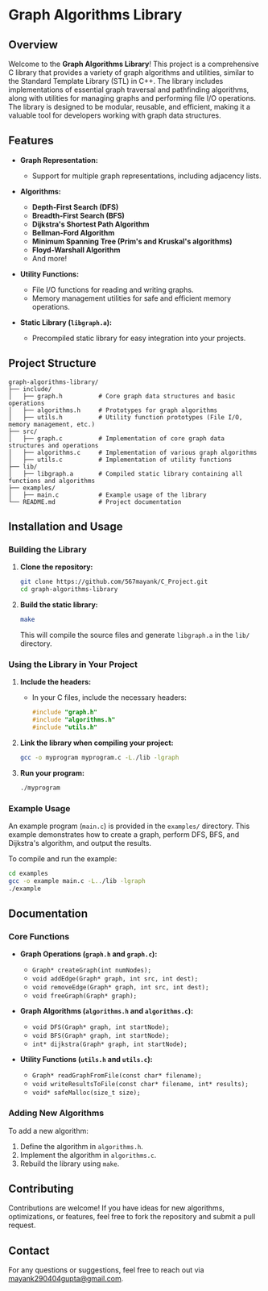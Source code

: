 # **Graph Algorithms Library**

## **Overview**

Welcome to the **Graph Algorithms Library**! This project is a comprehensive C library that provides a variety of graph algorithms and utilities, similar to the Standard Template Library (STL) in C++. The library includes implementations of essential graph traversal and pathfinding algorithms, along with utilities for managing graphs and performing file I/O operations. The library is designed to be modular, reusable, and efficient, making it a valuable tool for developers working with graph data structures.

## **Features**

- **Graph Representation:**
  - Support for multiple graph representations, including adjacency lists.
  
- **Algorithms:**
  - **Depth-First Search (DFS)**
  - **Breadth-First Search (BFS)**
  - **Dijkstra's Shortest Path Algorithm**
  - **Bellman-Ford Algorithm**
  - **Minimum Spanning Tree (Prim's and Kruskal's algorithms)**
  - **Floyd-Warshall Algorithm**
  - And more!

- **Utility Functions:**
  - File I/O functions for reading and writing graphs.
  - Memory management utilities for safe and efficient memory operations.

- **Static Library (`libgraph.a`):**
  - Precompiled static library for easy integration into your projects.

## **Project Structure**

```
graph-algorithms-library/
├── include/
│   ├── graph.h          # Core graph data structures and basic operations
│   ├── algorithms.h     # Prototypes for graph algorithms
│   ├── utils.h          # Utility function prototypes (File I/O, memory management, etc.)
├── src/
│   ├── graph.c          # Implementation of core graph data structures and operations
│   ├── algorithms.c     # Implementation of various graph algorithms
│   ├── utils.c          # Implementation of utility functions
├── lib/
│   ├── libgraph.a       # Compiled static library containing all functions and algorithms
├── examples/
│   ├── main.c           # Example usage of the library
└── README.md            # Project documentation
```

## **Installation and Usage**

### **Building the Library**

1. **Clone the repository:**

   ```bash
   git clone https://github.com/567mayank/C_Project.git
   cd graph-algorithms-library
   ```

2. **Build the static library:**

   ```bash
   make
   ```

   This will compile the source files and generate `libgraph.a` in the `lib/` directory.

### **Using the Library in Your Project**

1. **Include the headers:**
   - In your C files, include the necessary headers:

     ```c
     #include "graph.h"
     #include "algorithms.h"
     #include "utils.h"
     ```

2. **Link the library when compiling your project:**

   ```bash
   gcc -o myprogram myprogram.c -L./lib -lgraph
   ```

3. **Run your program:**

   ```bash
   ./myprogram
   ```

### **Example Usage**

An example program (`main.c`) is provided in the `examples/` directory. This example demonstrates how to create a graph, perform DFS, BFS, and Dijkstra's algorithm, and output the results.

To compile and run the example:

```bash
cd examples
gcc -o example main.c -L../lib -lgraph
./example
```

## **Documentation**

### **Core Functions**

- **Graph Operations (`graph.h` and `graph.c`):**
  - `Graph* createGraph(int numNodes);`
  - `void addEdge(Graph* graph, int src, int dest);`
  - `void removeEdge(Graph* graph, int src, int dest);`
  - `void freeGraph(Graph* graph);`

- **Graph Algorithms (`algorithms.h` and `algorithms.c`):**
  - `void DFS(Graph* graph, int startNode);`
  - `void BFS(Graph* graph, int startNode);`
  - `int* dijkstra(Graph* graph, int startNode);`

- **Utility Functions (`utils.h` and `utils.c`):**
  - `Graph* readGraphFromFile(const char* filename);`
  - `void writeResultsToFile(const char* filename, int* results);`
  - `void* safeMalloc(size_t size);`

### **Adding New Algorithms**

To add a new algorithm:

1. Define the algorithm in `algorithms.h`.
2. Implement the algorithm in `algorithms.c`.
3. Rebuild the library using `make`.

## **Contributing**

Contributions are welcome! If you have ideas for new algorithms, optimizations, or features, feel free to fork the repository and submit a pull request.

## **Contact**

For any questions or suggestions, feel free to reach out via [mayank290404gupta@gmail.com](mailto:email@example.com).